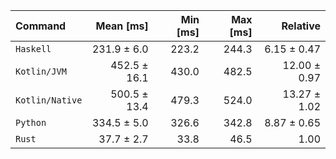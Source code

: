 | Command | Mean [ms] | Min [ms] | Max [ms] | Relative |
|:---|---:|---:|---:|---:|
| `Haskell` | 231.9 ± 6.0 | 223.2 | 244.3 | 6.15 ± 0.47 |
| `Kotlin/JVM` | 452.5 ± 16.1 | 430.0 | 482.5 | 12.00 ± 0.97 |
| `Kotlin/Native` | 500.5 ± 13.4 | 479.3 | 524.0 | 13.27 ± 1.02 |
| `Python` | 334.5 ± 5.0 | 326.6 | 342.8 | 8.87 ± 0.65 |
| `Rust` | 37.7 ± 2.7 | 33.8 | 46.5 | 1.00 |
